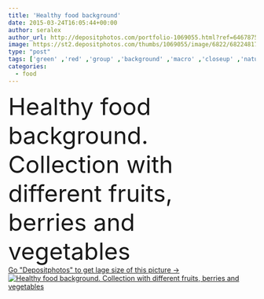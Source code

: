 ```yaml
---
title: 'Healthy food background'
date: 2015-03-24T16:05:44+00:00
author: seralex
author_url: http://depositphotos.com/portfolio-1069055.html?ref=64678756
image: https://st2.depositphotos.com/thumbs/1069055/image/6822/68224817/api_thumb_450.jpg?forcejpeg=true
type: "post"
tags: ['green' ,'red' ,'group' ,'background' ,'macro' ,'closeup' ,'nature' ,'fresh' ,'orange' ,'healthy' ,'natural' ,'raw' ,'food' ,'edible' ,'slice' ,'fruit' ,'tasty' ,'sweet' ,'meal' ,'snack' ,'eating' ,'tomato' ,'rainbow' ,'vegetarian' ,'vitamin' ,'vegetables' ,'part' ,'organic' ,'lettuce' ,'collection' ,'grape' ,'collage' ,'kiwi' ,'plum' ,'of' ,'raspberries' ,'comida' ,'sana' ,'gezond' ,'Healthy Eating' ,'fresh fruit' ,'healthy food' ,'Fruits And Vegetables' ,'food background' ,'andvegetables' ,'organic food' ,'mixed fruit' ,'berries and vegetables' ,'healthy food background' ,'saludabl' ]
categories: 
  - food
---
```

<div aling="center">
            <font size="60"> Healthy food background. Collection with different fruits, berries and vegetables</font>   
</div>
<div>
    <a href='https://depositphotos.com/68224817/stock-photo-healthy-food-background.html?ref=64678756' target=_blank > Go "Depositphotos" to get lage size of this picture ->
        <img href='https://depositphotos.com/68224817/stock-photo-healthy-food-background.html?ref=64678756' src='https://st2.depositphotos.com/1069055/6822/i/950/depositphotos_68224817-stock-photo-healthy-food-background.jpg?forcejpeg=true' alt='Healthy food background. Collection with different fruits, berries and vegetables' >
    </a>
</div>

